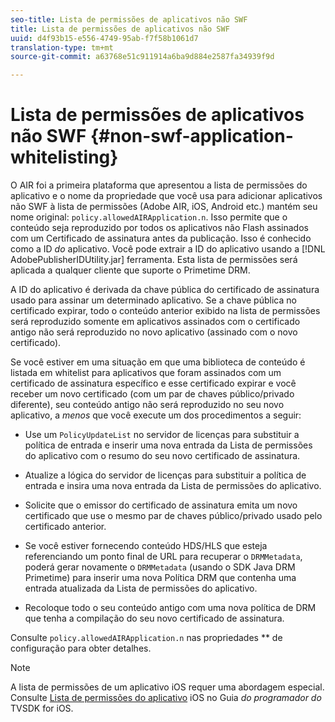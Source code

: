 ```yaml
---
seo-title: Lista de permissões de aplicativos não SWF
title: Lista de permissões de aplicativos não SWF
uuid: d4f93b15-e556-4749-95ab-f7f58b1061d7
translation-type: tm+mt
source-git-commit: a63768e51c911914a6ba9d884e2587fa34939f9d

---
```



# Lista de permissões de aplicativos não SWF {#non-swf-application-whitelisting}

O AIR foi a primeira plataforma que apresentou a lista de permissões do aplicativo e o nome da propriedade que você usa para adicionar aplicativos não SWF à lista de permissões (Adobe AIR, iOS, Android etc.) mantém seu nome original: `policy.allowedAIRApplication.n`. Isso permite que o conteúdo seja reproduzido por todos os aplicativos não Flash assinados com um Certificado de assinatura antes da publicação. Isso é conhecido como a ID *do* aplicativo. Você pode extrair a ID do aplicativo usando a [!DNL AdobePublisherIDUtility.jar] ferramenta. Esta lista de permissões será aplicada a qualquer cliente que suporte o Primetime DRM.

A ID do aplicativo é derivada da chave pública do certificado de assinatura usado para assinar um determinado aplicativo. Se a chave pública no certificado expirar, todo o conteúdo anterior exibido na lista de permissões será reproduzido somente em aplicativos assinados com o certificado antigo não será reproduzido no novo aplicativo (assinado com o novo certificado).

Se você estiver em uma situação em que uma biblioteca de conteúdo é listada em whitelist para aplicativos que foram assinados com um certificado de assinatura específico e esse certificado expirar e você receber um novo certificado (com um par de chaves público/privado diferente), seu conteúdo antigo não será reproduzido no seu novo aplicativo, a *menos* que você execute um dos procedimentos a seguir:

* Use um `PolicyUpdateList` no servidor de licenças para substituir a política de entrada e inserir uma nova entrada da Lista de permissões do aplicativo com o resumo do seu novo certificado de assinatura.
* Atualize a lógica do servidor de licenças para substituir a política de entrada e insira uma nova entrada da Lista de permissões do aplicativo.
* Solicite que o emissor do certificado de assinatura emita um novo certificado que use o mesmo par de chaves público/privado usado pelo certificado anterior.
* Se você estiver fornecendo conteúdo HDS/HLS que esteja referenciando um ponto final de URL para recuperar o `DRMMetadata`, poderá gerar novamente o `DRMMetadata` (usando o SDK Java DRM Primetime) para inserir uma nova Política DRM que contenha uma entrada atualizada da Lista de permissões do aplicativo.

* Recoloque todo o seu conteúdo antigo com uma nova política de DRM que tenha a compilação do seu novo certificado de assinatura.

Consulte `policy.allowedAIRApplication.n` nas propriedades ** de configuração para obter detalhes.

>[!NOTE]
>
>A lista de permissões de um aplicativo iOS requer uma abordagem especial. Consulte [Lista de permissões do aplicativo](../../../../../programming/tvsdk-3x-ios-prog/ios-3x-drm-content-security/ios-3x-whitelist-your-ios-application.md) iOS no Guia *do programador do* TVSDK for iOS.
